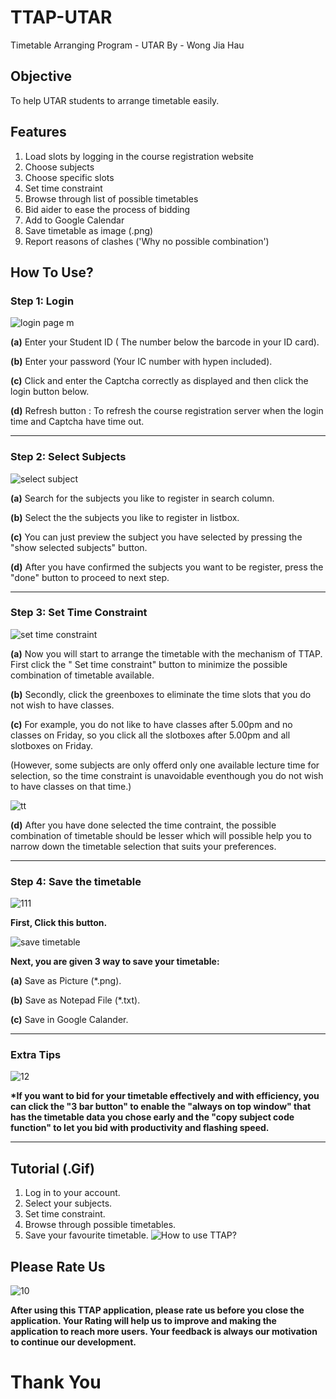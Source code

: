 # TTAP-UTAR
Timetable Arranging Program - UTAR 
By - Wong Jia Hau

## Objective
To help UTAR students to arrange timetable easily.

## Features
1. Load slots by logging in the course registration website
2. Choose subjects
3. Choose specific slots 
4. Set time constraint
5. Browse through list of possible timetables
6. Bid aider to ease the process of bidding 
7. Add to Google Calendar
8. Save timetable as image (.png)
9. Report reasons of clashes ('Why no possible combination')

## How To Use?
### Step 1: Login 

![login page m](https://user-images.githubusercontent.com/29939372/29081570-81a2fe0a-7c95-11e7-8868-3733230d04b9.png)

**(a)** Enter your Student ID ( The number below the barcode in your ID card).

**(b)** Enter your password (Your IC number with hypen included).

**(c)** Click and enter the Captcha correctly as displayed and then click the login button below.

**(d)** Refresh button : To refresh the course registration server when the login time and Captcha have time out.

_____________________________________________________________________________________________

### Step 2: Select Subjects

![select subject](https://user-images.githubusercontent.com/29939372/29110855-b21e3c54-7d1a-11e7-8302-2a9bf9d2b470.png)

**(a)** Search for the subjects you like to register in search column.

**(b)** Select the the subjects you like to register in listbox. 

**(c)** You can just preview the subject you have selected by pressing the "show selected subjects" button.

**(d)** After you have confirmed the subjects you want to be register, press the "done" button to proceed to next step.

_____________________________________________________________________________________________

### Step 3: Set Time Constraint

![set time constraint](https://user-images.githubusercontent.com/29939372/29140565-7ae628ce-7d7d-11e7-8af0-930f9dbd17ba.png)

**(a)** Now you will start to arrange the timetable with the mechanism of TTAP. First click the " Set time constraint" button to minimize the possible combination of timetable available.

**(b)** Secondly, click the greenboxes to eliminate the time slots that you do not wish to have classes. 

**(c)** For example, you do not like to have classes after 5.00pm and no classes on Friday, so you click all the slotboxes after 5.00pm and all slotboxes on Friday.

(However, some subjects are only offerd only one available lecture time for selection, so the time constraint is unavoidable eventhough you do not wish to have classes on that time.)

![tt](https://user-images.githubusercontent.com/29939372/29176259-e9735fd2-7e1d-11e7-8193-2e1f2495bab5.gif)

**(d)** After you have done selected the time contraint, the possible combination of timetable should be lesser which will possible help you to narrow down the timetable selection that suits your preferences.
______________________________________________________________________________________________

### Step 4: Save the timetable

![111](https://user-images.githubusercontent.com/29939372/29328673-f295ba9a-8225-11e7-8b56-4f7f46d177c7.png)

**First, Click this button.**

![save timetable](https://user-images.githubusercontent.com/29939372/29328740-29634498-8226-11e7-99e3-faff125347c1.png)

**Next, you are given 3 way to save your timetable:**

**(a)**  Save as Picture (\*.png).

**(b)**  Save as Notepad File (\*.txt).

**(c)**  Save in Google Calander. 

______________________________________________________________________________________________

### Extra Tips

![12](https://user-images.githubusercontent.com/29939372/29329353-37ddebe8-8228-11e7-82d3-553fcd557e1b.png)

**\*If you want to bid for your timetable effectively and with efficiency, you can click the "3 bar button" to enable the "always on top window" that has the timetable data you chose early and the "copy subject code function" to let you bid with productivity and flashing speed.**

---------------------------------------------------------------------------------------------

## Tutorial (.Gif)
1. Log in to your account. 
2. Select your subjects.
3. Set time constraint.
4. Browse through possible timetables.
5. Save your favourite timetable.
![How to use TTAP?](https://github.com/wongjiahau/TTAP-UTAR/blob/master/TTAP_Tutorial_v2.gif)

## Please Rate Us

![10](https://user-images.githubusercontent.com/29939372/29329753-7d559314-8229-11e7-8da7-d1d32147df0d.PNG)

**After using this TTAP application, please rate us before you close the application.
Your Rating will help us to improve and making the application to reach more users.
Your feedback is always our motivation to continue our development.**

# Thank You

